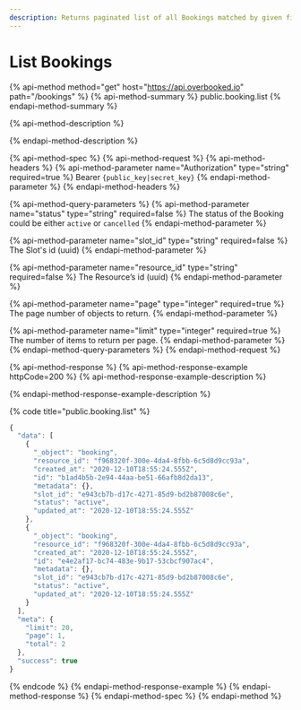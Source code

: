 ```yaml
---
description: Returns paginated list of all Bookings matched by given filters.
---
```


# List Bookings

{% api-method method="get" host="https://api.overbooked.io" path="/bookings" %}
{% api-method-summary %}
public.booking.list
{% endapi-method-summary %}

{% api-method-description %}

{% endapi-method-description %}

{% api-method-spec %}
{% api-method-request %}
{% api-method-headers %}
{% api-method-parameter name="Authorization" type="string" required=true %}
Bearer `{public_key|secret_key}`
{% endapi-method-parameter %}
{% endapi-method-headers %}

{% api-method-query-parameters %}
{% api-method-parameter name="status" type="string" required=false %}
 The status of the Booking could be either `active` or `cancelled`
{% endapi-method-parameter %}

{% api-method-parameter name="slot\_id" type="string" required=false %}
The Slot's id \(uuid\)
{% endapi-method-parameter %}

{% api-method-parameter name="resource\_id" type="string" required=false %}
The Resource’s id \(uuid\)
{% endapi-method-parameter %}

{% api-method-parameter name="page" type="integer" required=true %}
The page number of objects to return.
{% endapi-method-parameter %}

{% api-method-parameter name="limit" type="integer" required=true %}
The number of items to return per page.
{% endapi-method-parameter %}
{% endapi-method-query-parameters %}
{% endapi-method-request %}

{% api-method-response %}
{% api-method-response-example httpCode=200 %}
{% api-method-response-example-description %}

{% endapi-method-response-example-description %}

{% code title="public.booking.list" %}
```javascript
{
  "data": [
    {
      "_object": "booking",
      "resource_id": "f968320f-300e-4da4-8fbb-6c5d8d9cc93a",
      "created_at": "2020-12-10T18:55:24.555Z",
      "id": "b1ad4b5b-2e94-44aa-be51-66afb8d2da13",
      "metadata": {},
      "slot_id": "e943cb7b-d17c-4271-85d9-bd2b87008c6e",
      "status": "active",
      "updated_at": "2020-12-10T18:55:24.555Z"
    },
    {
      "_object": "booking",
      "resource_id": "f968320f-300e-4da4-8fbb-6c5d8d9cc93a",
      "created_at": "2020-12-10T18:55:24.555Z",
      "id": "e4e2af17-bc74-483e-9b17-53cbcf907ac4",
      "metadata": {},
      "slot_id": "e943cb7b-d17c-4271-85d9-bd2b87008c6e",
      "status": "active",
      "updated_at": "2020-12-10T18:55:24.555Z"
    }
  ],
  "meta": {
    "limit": 20,
    "page": 1,
    "total": 2
  },
  "success": true
}
```
{% endcode %}
{% endapi-method-response-example %}
{% endapi-method-response %}
{% endapi-method-spec %}
{% endapi-method %}

